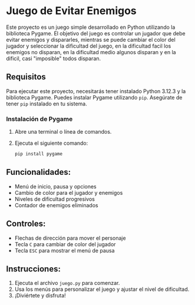 # Juego de Evitar Enemigos

Este proyecto es un juego simple desarrollado en Python utilizando la biblioteca Pygame. El objetivo del juego es controlar un jugador que debe evitar enemigos y dispararles, mientras se puede cambiar el color del jugador y seleccionar la dificultad del juego, en la dificultad facil los enemigos no disparan, en la dificultad medio algunos disparan y en la dificil, casi "imposible" todos disparan.

## Requisitos

Para ejecutar este proyecto, necesitarás tener instalado Python 3.12.3 y la biblioteca Pygame. Puedes instalar Pygame utilizando `pip`. Asegúrate de tener `pip` instalado en tu sistema.

### Instalación de Pygame

1. Abre una terminal o línea de comandos.
2. Ejecuta el siguiente comando:

   ```bash
   pip install pygame

## Funcionalidades:
- Menú de inicio, pausa y opciones
- Cambio de color para el jugador y enemigos
- Niveles de dificultad progresivos
- Contador de enemigos eliminados

## Controles:
- Flechas de dirección para mover el personaje
- Tecla `C` para cambiar de color del jugador
- Tecla `ESC` para mostrar el menú de pausa

## Instrucciones:
1. Ejecuta el archivo `juego.py` para comenzar.
2. Usa los menús para personalizar el juego y ajustar el nivel de dificultad.
3. ¡Diviértete y disfruta!
